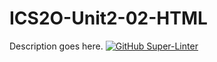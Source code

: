 # ICS2O-Unit2-02-HTML
Description goes here.
[![GitHub Super-Linter](https://github.com/Aiden-Kwong/ICS2O-Unit2-02-HTML/workflows/linter/badge.svg)](https://github.com/marketplace/actions/super-linter)        
